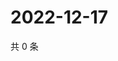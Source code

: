 # 2022-12-17

共 0 条

<!-- BEGIN WEIBO -->
<!-- 最后更新时间 Sat Dec 17 2022 12:15:59 GMT+0800 (China Standard Time) -->

<!-- END WEIBO -->
